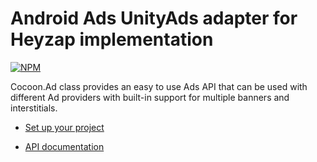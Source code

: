Android Ads UnityAds adapter for Heyzap implementation
==================================

[![NPM](https://nodei.co/npm/cocoon-plugin-ads-android-heyzap-unityads.png)](https://nodei.co/npm/cocoon-plugin-ads-android-heyzap-unityads/)

Cocoon.Ad class provides an easy to use Ads API that can be used with different Ad providers with built-in support for multiple banners and interstitials.

* [Set up your project](https://github.com/ludei/atomic-plugins-ads#javascript-api)

* [API documentation](http://ludei.github.io/cocoon-common/dist/doc/js/Cocoon.Ad.html) 
